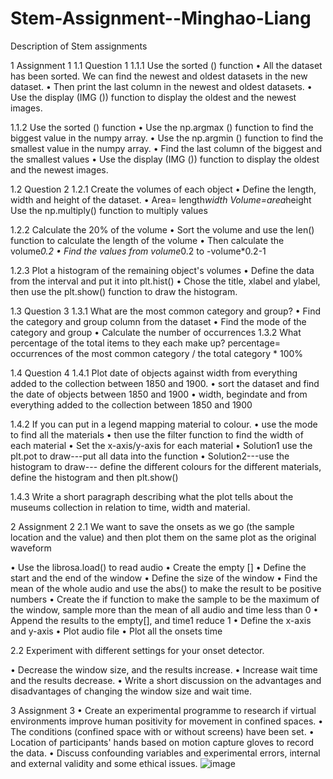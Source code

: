 # Stem-Assignment--Minghao-Liang

Description of Stem assignments

1 Assignment 1 
1.1	Question 1
1.1.1	Use the sorted () function 
•	All the dataset has been sorted. We can find the newest and oldest datasets in the new dataset. 
•	Then print the last column in the newest and oldest datasets. 
•	Use the display (IMG ()) function to display the oldest and the newest images. 

1.1.2	Use the sorted () function 
•	Use the np.argmax () function to find the biggest value in the numpy array.
•	Use the np.argmin () function to find the smallest value in the numpy array.
•	Find the last column of the biggest and the smallest values
•	Use the display (IMG ()) function to display the oldest and the newest images. 

1.2	Question 2
1.2.1 Create the volumes of each object
•	Define the length, width and height of the dataset.
•	Area= length*width
Volume=area*height
Use the np.multiply() function to multiply values

1.2.2 Calculate the 20% of the volume
•	Sort the volume and use the len() function to calculate the length of the volume 
•	Then calculate the volume*0.2
•	Find the values from volume*0.2 to -volume*0.2-1

1.2.3 Plot a histogram of the remaining object's volumes
•	Define the data from the interval and put it into plt.hist()
•	Chose the title, xlabel and ylabel, then use the plt.show() function to draw the histogram. 

1.3	Question 3
1.3.1 What are the most common category and group? 
•	Find the category and group column from the dataset
•	Find the mode of the category and group
•	Calculate the number of occurrences 
1.3.2 What percentage of the total items to they each make up?
percentage= occurrences of the most common category / the total category * 100%

1.4	Question 4
1.4.1	Plot date of objects against width from everything added to the collection between 1850 and 1900.
•	sort the dataset and find the date of objects between 1850 and 1900
•	width, begindate and from everything added to the collection between 1850 and 1900 

1.4.2	If you can put in a legend mapping material to colour.
•	use the mode to find all the materials
•	then use the filter function to find the width of each material 
•	Set the x-axis/y-axis for each material
•	Solution1 use the plt.pot to draw---put all data into the function 
•	Solution2---use the histogram to draw--- define the different colours for the different materials, define the histogram and then plt.show()

1.4.3	Write a short paragraph describing what the plot tells about the museums collection in relation to time, width and material. 


2	Assignment 2
2.1 We want to save the onsets as we go (the sample location and the value) and then plot them on the same plot as the original waveform

•	Use the librosa.load() to read audio
•	Create the empty []
•	Define the start and the end of the window
•	Define the size of the window
•	Find the mean of the whole audio and use the abs() to make the result to be positive numbers
•	Create the if function to make the sample to be the maximum of the window, sample more than the mean of all audio and time less than 0
•	Append the results to the empty[], and time1 reduce 1
•	Define the x-axis and y-axis
•	Plot audio file
•	Plot all the onsets time

2.2 Experiment with different settings for your onset detector.

•	Decrease the window size, and the results increase. 
•	Increase wait time and the results decrease. 
•	Write a short discussion on the advantages and disadvantages of changing the window size and wait time. 


3	Assignment 3
•	Create an experimental programme to research if virtual environments improve human positivity for movement in confined spaces. 
•	The conditions (confined space with or without screens) have been set. 
•	Location of participants' hands based on motion capture gloves to record the data. 
•	Discuss confounding variables and experimental errors, internal and external validity and some ethical issues. 
![image](https://user-images.githubusercontent.com/119888223/206171233-6df06df5-86e4-48cd-83d7-33bf0532e944.png)
